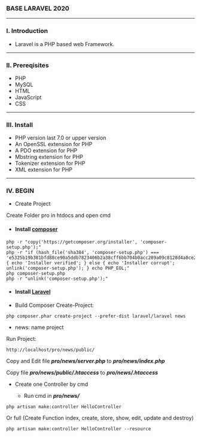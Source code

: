 ### BASE LARAVEL 2020

---

### I. Introduction

+ Laravel is a PHP based web Framework.

---

### II. Prereqisites

+ PHP
+ MySQL
+ HTML
+ JavaScript
+ CSS

---

### III. Install

+ PHP version last 7.0 or upper version
+ An OpenSSL extension for PHP
+ A PDO extension for PHP
+ Mbstring extension for PHP
+ Tokenizer extension for PHP
+ XML extension for PHP

---

### IV. BEGIN

+ Create Project

Create Folder pro in htdocs and open cmd

+ #### Install [composer](https://getcomposer.org/)

```
php -r "copy('https://getcomposer.org/installer', 'composer-setup.php');"
php -r "if (hash_file('sha384', 'composer-setup.php') === 'e5325b19b381bfd88ce90a5ddb7823406b2a38cff6bb704b0acc289a09c8128d4a8ce2bbafcd1fcbdc38666422fe2806') { echo 'Installer verified'; } else { echo 'Installer corrupt'; unlink('composer-setup.php'); } echo PHP_EOL;"
php composer-setup.php
php -r "unlink('composer-setup.php');"

```

+ #### Install [Laravel](https://laravel.com/docs/7.x#installing-laravel)

* Build Composer Create-Project:

```
php composer.phar create-project --prefer-dist laravel/laravel news

```

+ news: name project

Run Project:

```http://localhost/pro/news/public/```

Copy and Edit file ***pro/news/server.php*** to ***pro/news/index.php***

Copy file ***pro/news/public/.htaccess*** to ***pro/news/.htaccess***

* Create one Controller by cmd

	+ Run cmd in ***pro/news/***

```
php artisan make:controller HelloController

```

Or full (Create Function index, create, store, show, edit, update and destroy)

```
php artisan make:controller HelloController --resource

```